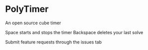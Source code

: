 # PolyTimer
An open source cube timer

Space starts and stops the timer
Backspace deletes your last solve

Submit feature requests through the issues tab